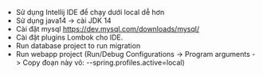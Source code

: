 - Sử dụng Intellij IDE để chạy dưới local dễ hơn
- Sử dụng java14 -> cài JDK 14 
- Cài đặt mysql https://dev.mysql.com/downloads/mysql/
- Cài đặt plugins Lombok cho IDE.
- Run database project to run migration
- Run webapp project (Run/Debug Configurations -> Program arguments -> Copy đoạn này vô: --spring.profiles.active=local)
